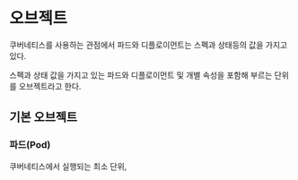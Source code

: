 # 오브젝트

쿠버네티스를 사용하는 관점에서 파드와 디플로이먼트는 스펙과 상태등의 값을 가지고 있다.

스펙과 상태 값을 가지고 있는 파드와 디플로이먼트 및 개별 속성을 포함해 부르는 단위를 오브젝트라고 한다.

## 기본 오브젝트

### 파드(Pod)

쿠버네티스에서 실행되는 최소 단위,